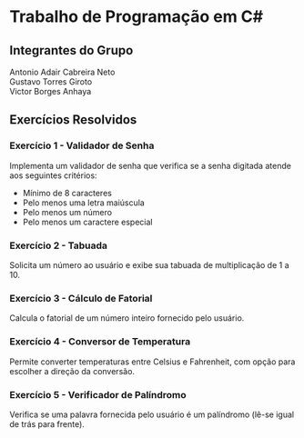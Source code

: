 # Trabalho de Programação em C#

## Integrantes do Grupo
Antonio Adair Cabreira Neto <br>
Gustavo Torres Giroto <br>
Victor Borges Anhaya <br>

## Exercícios Resolvidos

### Exercício 1 - Validador de Senha
Implementa um validador de senha que verifica se a senha digitada atende aos seguintes critérios:
- Mínimo de 8 caracteres
- Pelo menos uma letra maiúscula
- Pelo menos um número
- Pelo menos um caractere especial

### Exercício 2 - Tabuada
Solicita um número ao usuário e exibe sua tabuada de multiplicação de 1 a 10.

### Exercício 3 - Cálculo de Fatorial
Calcula o fatorial de um número inteiro fornecido pelo usuário.

### Exercício 4 - Conversor de Temperatura
Permite converter temperaturas entre Celsius e Fahrenheit, com opção para escolher a direção da conversão.

### Exercício 5 - Verificador de Palíndromo
Verifica se uma palavra fornecida pelo usuário é um palíndromo (lê-se igual de trás para frente).

